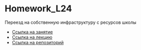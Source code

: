 # Homework_L24
Переезд на собственную инфраструктуру с ресурсов школы


- [Ссылка на занятие](https://school.qa.guru/pl/teach/control/lesson/view?id=334954988&editMode=0) 
- [Ссылка на лекцию]([https://github.com/qa-guru/knowledge-base/wiki/Allure-TestOps-Python](https://github.com/qa-guru/knowledge-base/wiki/21.-%D0%9F%D0%B5%D1%80%D0%B5%D0%B5%D0%B7%D0%B4-%D0%BD%D0%B0-%D1%81%D0%BE%D0%B1%D1%81%D1%82%D0%B2%D0%B5%D0%BD%D0%BD%D1%83%D1%8E-%D0%B8%D0%BD%D1%84%D1%80%D0%B0%D1%81%D1%82%D1%80%D1%83%D0%BA%D1%82%D1%83%D1%80%D1%83-Python))
- [Ссылка на репозиторий](https://github.com/eroshenkoam/allure-pytest-example)

